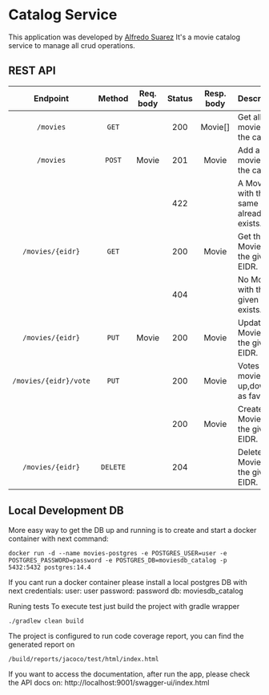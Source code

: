 # Catalog Service

This application was developed by [Alfredo Suarez](https://github.com/sibokdev)
It's a movie catalog service to manage all crud operations.

## REST API

|       Endpoint	       |  Method  | Req. body | Status | Resp. body | Description    		   	                      |
|:---------------------:|:--------:|:---------:|:------:|:----------:|:-------------------------------------------|
|       `/movies`       |  `GET`   |           |  200   |  Movie[]   | Get all the movies in the catalog.         |
|       `/movies`       |  `POST`  |   Movie   |  201   |   Movie    | Add a new movie to the catalog.            |
|                       |          |           |  422   |            | A Movie with the same EIDR already exists. |
|   `/movies/{eidr}`    |  `GET`   |           |  200   |   Movie    | Get the Movie with the given EIDR.         |
|                       |          |           |  404   |            | No Movie with the given EIDR exists.       |
|   `/movies/{eidr}`    |  `PUT`   |   Movie   |  200   |   Movie    | Update the Movie with the given EIDR.      |
| `/movies/{eidr}/vote` |  `PUT`   |           |  200   |   Movie    | Votes a movie up,down or as favorite.      |
|                       |          |           |  200   |   Movie    | Create a Movie with the given EIDR.        |
|   `/movies/{eidr}`    | `DELETE` |           |  204   |            | Delete the Movie with the given EIDR.      |


## Local Development DB
More easy way to get the DB up and running is to create and start a docker container with next command:
```
docker run -d --name movies-postgres -e POSTGRES_USER=user -e POSTGRES_PASSWORD=password -e POSTGRES_DB=moviesdb_catalog -p 5432:5432 postgres:14.4
```

If you cant run a docker container please install a local postgres DB with next credentials:
user: user
password: password
db: moviesdb_catalog

Runing tests
To execute test just build the project with gradle wrapper
```
./gradlew clean build
```

The project is configured to run code coverage report, you can find the generated report on 
```
/build/reports/jacoco/test/html/index.html
```
If you want to access the documentation, after run the app, please check the API docs on:
http://localhost:9001/swagger-ui/index.html